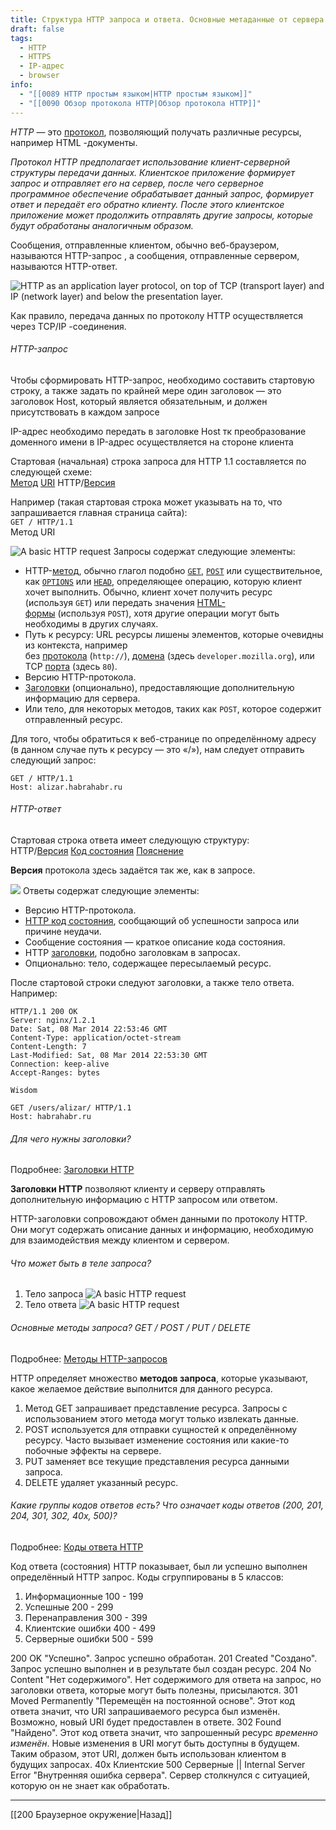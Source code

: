 ```yaml
---
title: Структура HTTP запроса и ответа. Основные метаданные от сервера и браузера
draft: false
tags:
  - HTTP
  - HTTPS
  - IP-адрес
  - browser
info:
  - "[[0089 HTTP простым языком|HTTP простым языком]]"
  - "[[0090 Обзор протокола HTTP|Обзор протокола HTTP]]"
---
```

_HTTP_ — это [протокол](https://developer.mozilla.org/ru/docs/Glossary/Protocol), позволяющий получать различные ресурсы, например HTML -документы.

_Протокол HTTP предполагает использование клиент-серверной структуры передачи данных. Клиентское приложение формирует запрос и отправляет его на сервер, после чего серверное программное обеспечение обрабатывает данный запрос, формирует ответ и передаёт его обратно клиенту. После этого клиентское приложение может продолжить отправлять другие запросы, которые будут обработаны аналогичным образом._

Сообщения, отправленные клиентом, обычно веб-браузером, называются HTTP-запрос , а сообщения, отправленные сервером, называются HTTP-ответ.

![HTTP as an application layer protocol, on top of TCP (transport layer) and IP (network layer) and below the presentation layer.](https://developer.mozilla.org/en-US/docs/Web/HTTP/Overview/http-layers.png)

Как правило, передача данных по протоколу HTTP осуществляется через TCP/IP -соединения.

###### HTTP-запрос

Чтобы сформировать HTTP-запрос, необходимо составить стартовую строку, а также задать по крайней мере один заголовок — это заголовок Host, который является обязательным, и должен присутствовать в каждом запросе

IP-адрес необходимо передать в заголовке Host тк преобразование доменного имени в IP-адрес осуществляется на стороне клиента

Стартовая (начальная) строка запроса для HTTP 1.1 составляется по следующей схеме:  
[Метод](https://habr.com/ru/post/215117/#method) [URI](https://habr.com/ru/post/215117/#uri) HTTP/[Версия](https://habr.com/ru/post/215117/#requestversion)

Например (такая стартовая строка может указывать на то, что запрашивается главная страница сайта):  
`GET / HTTP/1.1`  
Метод URI

![A basic HTTP request](https://developer.mozilla.org/en-US/docs/Web/HTTP/Overview/http_request.png)
Запросы содержат следующие элементы:

- HTTP-[метод](https://developer.mozilla.org/ru/docs/Web/HTTP/Methods), обычно глагол подобно [`GET`](https://developer.mozilla.org/ru/docs/Web/HTTP/Methods/GET), [`POST`](https://developer.mozilla.org/ru/docs/Web/HTTP/Methods/POST) или существительное, как [`OPTIONS`](https://developer.mozilla.org/ru/docs/Web/HTTP/Methods/OPTIONS) или [`HEAD`](https://developer.mozilla.org/ru/docs/Web/HTTP/Methods/HEAD), определяющее операцию, которую клиент хочет выполнить. Обычно, клиент хочет получить ресурс (используя `GET`) или передать значения [HTML-формы](https://developer.mozilla.org/ru/docs/Learn/Forms) (используя `POST`), хотя другие операции могут быть необходимы в других случаях.
- Путь к ресурсу: URL ресурсы лишены элементов, которые очевидны из контекста, например без [протокола](https://developer.mozilla.org/ru/docs/Glossary/Protocol) (`http://`), [домена](https://developer.mozilla.org/ru/docs/Glossary/Domain) (здесь `developer.mozilla.org`), или TCP [порта](https://developer.mozilla.org/ru/docs/Glossary/Port) (здесь `80`).
- Версию HTTP-протокола.
- [Заголовки](https://developer.mozilla.org/ru/docs/Web/HTTP/Headers) (опционально), предоставляющие дополнительную информацию для сервера.
- Или тело, для некоторых методов, таких как `POST`, которое содержит отправленный ресурс.

Для того, чтобы обратиться к веб-странице по определённому адресу (в данном случае путь к ресурсу — это «/»), нам следует отправить следующий запрос:

`GET / HTTP/1.1`  
`Host: alizar.habrahabr.ru`

###### HTTP-ответ

Стартовая строка ответа имеет следующую структуру:  
HTTP/[Версия](https://habr.com/ru/post/215117/#responseversion) [Код состояния](https://habr.com/ru/post/215117/#statuscode) [Пояснение](https://habr.com/ru/post/215117/#reasonphrase)

**Версия** протокола здесь задаётся так же, как в запросе.

![](https://developer.mozilla.org/en-US/docs/Web/HTTP/Overview/http_response.png)
Ответы содержат следующие элементы:

- Версию HTTP-протокола.
- [HTTP код состояния](https://developer.mozilla.org/ru/docs/Web/HTTP/Status), сообщающий об успешности запроса или причине неудачи.
- Сообщение состояния — краткое описание кода состояния.
- HTTP [заголовки](https://developer.mozilla.org/ru/docs/Web/HTTP/Headers), подобно заголовкам в запросах.
- Опционально: тело, содержащее пересылаемый ресурс.

После стартовой строки следуют заголовки, а также тело ответа. Например:

```
HTTP/1.1 200 OK
Server: nginx/1.2.1
Date: Sat, 08 Mar 2014 22:53:46 GMT
Content-Type: application/octet-stream
Content-Length: 7
Last-Modified: Sat, 08 Mar 2014 22:53:30 GMT
Connection: keep-alive
Accept-Ranges: bytes

Wisdom
```

`GET /users/alizar/ HTTP/1.1`  
`Host: habrahabr.ru`

###### Для чего нужны заголовки?

Подробнее: [Заголовки HTTP](https://developer.mozilla.org/ru/docs/Web/HTTP/Headers)

**Заголовки HTTP** позволяют клиенту и серверу отправлять дополнительную информацию с HTTP запросом или ответом.

HTTP-заголовки сопровождают обмен данными по протоколу HTTP.
Они могут содержать описание данных и информацию, необходимую для взаимодействия между клиентом и сервером.

###### Что может быть в теле запроса?

1. Тело запроса
   ![A basic HTTP request](https://developer.mozilla.org/en-US/docs/Web/HTTP/Overview/http_request.png)
2. Тело ответа
   ![A basic HTTP request](https://developer.mozilla.org/en-US/docs/Web/HTTP/Overview/http_request.png)

###### Основные методы запроса? GET / POST / PUT / DELETE

Подробнее: [Методы HTTP-запросов](https://developer.mozilla.org/ru/docs/Web/HTTP/Methods)

HTTP определяет множество **методов запроса**, которые указывают, какое желаемое действие выполнится для данного ресурса.

1. Метод GET запрашивает представление ресурса. Запросы с использованием этого метода могут только извлекать данные.
2. POST используется для отправки сущностей к определённому ресурсу. Часто вызывает изменение состояния или какие-то побочные эффекты на сервере.
3. PUT заменяет все текущие представления ресурса данными запроса.
4. DELETE удаляет указанный ресурс.

###### Какие группы кодов ответов есть? Что означает коды ответов (200, 201, 204, 301, 302, 40х, 500)?

Подробнее: [Коды ответа HTTP](https://developer.mozilla.org/ru/docs/Web/HTTP/Status)

Код ответа (состояния) HTTP показывает, был ли успешно выполнен определённый HTTP запрос. Коды сгруппированы в 5 классов:

1.  Информационные 100 - 199
2.  Успешные 200 - 299
3.  Перенаправления 300 - 399
4.  Клиентские ошибки 400 - 499
5.  Серверные ошибки 500 - 599

200 OK "Успешно". Запрос успешно обработан.
201 Created "Создано". Запрос успешно выполнен и в результате был создан ресурс.
204 No Content "Нет содержимого". Нет содержимого для ответа на запрос, но заголовки ответа, которые могут быть полезны, присылаются.
301 Moved Permanently "Перемещён на постоянной основе". Этот код ответа значит, что URI запрашиваемого ресурса был изменён. Возможно, новый URI будет предоставлен в ответе.
302 Found "Найдено". Этот код ответа значит, что запрошенный ресурс *временно изменён*. Новые изменения в URI могут быть доступны в будущем. Таким образом, этот URI, должен быть использован клиентом в будущих запросах.
40x Клиентские
500 Серверные || Internal Server Error "Внутренняя ошибка сервера". Сервер столкнулся с ситуацией, которую он не знает как обработать.

---

[[200 Браузерное окружение|Назад]]